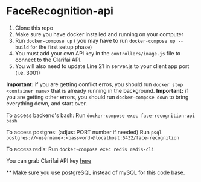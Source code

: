 # FaceRecognition-api

1. Clone this repo
2. Make sure you have docker installed and running on your computer
3. Run `docker-compose up` ( you may have to run `docker-compose up --build` for the first setup phase)
4. You must add your own API key in the `controllers/image.js` file to connect to the Clarifai API.
5. You will also need to update Line 21 in server.js to your client app port (i.e. 3001)

**Important:** if you are getting conflict erros, you should run `docker stop <container name>` that is already running in the background.
**Important:** if you are getting other errors, you should run `docker-compose down` to bring everything down, and start over.

To access backend's bash:
Run `docker-compose exec face-recognition-api bash`

To access postgres: (adjust PORT number if needed)
Run  `psql postgres://<username>:<password>@localhost:5432/face-recognition`

To access redis:
Run `docker-compose exec redis redis-cli`

You can grab Clarifai API key [here](https://www.clarifai.com/)

** Make sure you use postgreSQL instead of mySQL for this code base.
